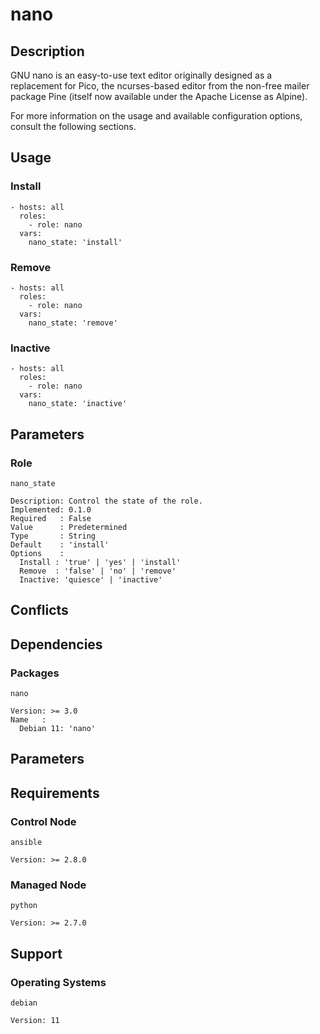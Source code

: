# nano

## Description

GNU nano is an easy-to-use text editor originally designed as a replacement for
Pico, the ncurses-based editor from the non-free mailer package Pine (itself now
available under the Apache License as Alpine).

For more information on the usage and available configuration options,
consult the following sections.

## Usage

### Install

```
- hosts: all
  roles:
    - role: nano
  vars:
    nano_state: 'install'
```

### Remove

```
- hosts: all
  roles:
    - role: nano
  vars:
    nano_state: 'remove'
```

### Inactive

```
- hosts: all
  roles:
    - role: nano
  vars:
    nano_state: 'inactive'
```

## Parameters

### Role

`nano_state`

    Description: Control the state of the role.
    Implemented: 0.1.0
    Required   : False
    Value      : Predetermined
    Type       : String
    Default    : 'install'
    Options    :
      Install : 'true' | 'yes' | 'install'
      Remove  : 'false' | 'no' | 'remove'
      Inactive: 'quiesce' | 'inactive'

## Conflicts

## Dependencies

### Packages

`nano`

    Version: >= 3.0
    Name   :
      Debian 11: 'nano'

## Parameters

## Requirements

### Control Node

`ansible`

    Version: >= 2.8.0

### Managed Node

`python`

    Version: >= 2.7.0

## Support

### Operating Systems

`debian`

    Version: 11
